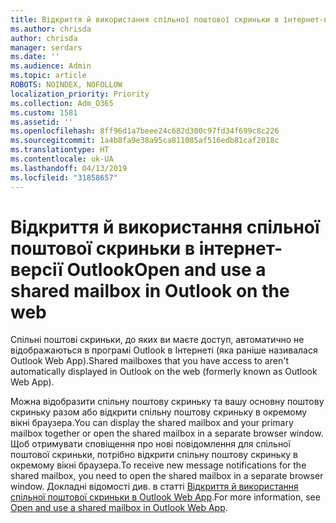 ```yaml
---
title: Відкриття й використання спільної поштової скриньки в інтернет-версії Outlook (1581)
ms.author: chrisda
author: chrisda
manager: serdars
ms.date: ''
ms.audience: Admin
ms.topic: article
ROBOTS: NOINDEX, NOFOLLOW
localization_priority: Priority
ms.collection: Adm_O365
ms.custom: 1581
ms.assetid: ''
ms.openlocfilehash: 8ff96d1a7beee24c682d300c97fd34f699c8c226
ms.sourcegitcommit: 1a4b8fa9e38a95ca811085af516edb81caf2018c
ms.translationtype: HT
ms.contentlocale: uk-UA
ms.lasthandoff: 04/13/2019
ms.locfileid: "31858657"
---
```

# <a name="open-and-use-a-shared-mailbox-in-outlook-on-the-web"></a><span data-ttu-id="e21ee-102">Відкриття й використання спільної поштової скриньки в інтернет-версії Outlook</span><span class="sxs-lookup"><span data-stu-id="e21ee-102">Open and use a shared mailbox in Outlook on the web</span></span>

<span data-ttu-id="e21ee-103">Спільні поштові скриньки, до яких ви маєте доступ, автоматично не відображаються в програмі Outlook в Інтернеті (яка раніше називалася Outlook Web App).</span><span class="sxs-lookup"><span data-stu-id="e21ee-103">Shared mailboxes that you have access to aren't automatically displayed in Outlook on the web (formerly known as Outlook Web App).</span></span>

<span data-ttu-id="e21ee-104">Можна відобразити спільну поштову скриньку та вашу основну поштову скриньку разом або відкрити спільну поштову скриньку в окремому вікні браузера.</span><span class="sxs-lookup"><span data-stu-id="e21ee-104">You can display the shared mailbox and your primary mailbox together or open the shared mailbox in a separate browser window.</span></span> <span data-ttu-id="e21ee-105">Щоб отримувати сповіщення про нові повідомлення для спільної поштової скриньки, потрібно відкрити спільну поштову скриньку в окремому вікні браузера.</span><span class="sxs-lookup"><span data-stu-id="e21ee-105">To receive new message notifications for the shared mailbox, you need to open the shared mailbox in a separate browser window.</span></span> <span data-ttu-id="e21ee-106">Докладні відомості див. в статті [Відкриття й використання спільної поштової скриньки в Outlook Web App](https://support.office.com/article/BC127866-42BE-4DE7-92AE-1EF2F787FD5C).</span><span class="sxs-lookup"><span data-stu-id="e21ee-106">For more information, see [Open and use a shared mailbox in Outlook Web App](https://support.office.com/article/BC127866-42BE-4DE7-92AE-1EF2F787FD5C).</span></span>
